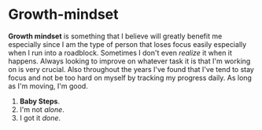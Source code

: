 # Growth-mindset
**Growth mindset** is something that I believe will greatly benefit me especially since I am the type of person that loses focus easily especially when I run into a roadblock.  Sometimes I don't even *realize* it when it happens.  Always looking to improve on whatever task it is that I'm working on is very crucial.  Also throughout the years I've found that I've tend to stay focus and not be too hard on myself by tracking my progress daily.  As long as I'm moving, I'm good.
1. **Baby Steps**.
2. I'm not *alone*.
3. I got it *done*.
